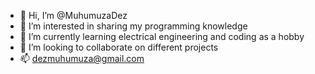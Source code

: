 - 👋 Hi, I’m @MuhumuzaDez
- 👀 I’m interested in sharing my programming knowledge
- 🌱 I’m currently learning electrical engineering and coding as a hobby
- 💞️ I’m looking to collaborate on different projects
- 📫 dezmuhumuza@gmail.com

<!---
MuhumuzaDez/MuhumuzaDez is a ✨ special ✨ repository because its `README.md` (this file) appears on your GitHub profile.
You can click the Preview link to take a look at your changes.
--->
